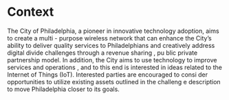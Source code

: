 # Context

The City of Philadelphia, a pioneer in innovative technology adoption, aims to create a multi - purpose wireless network that can enhance the City’s ability to deliver quality services to Philadelphians and creatively address digital divide challenges through a revenue sharing , pu blic private partnership model. In addition, the City aims to use technology to improve services and operations , and to this end is interested in ideas related to the Internet of Things (IoT). Interested parties are encouraged to consi der opportunities to utilize existing assets outlined in the challeng e description to move Philadelphia closer to its goals.